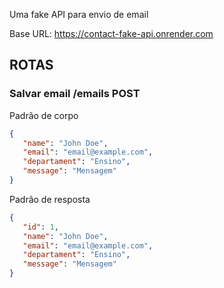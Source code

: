 Uma fake API para envio de email

Base URL: https://contact-fake-api.onrender.com

## ROTAS

### Salvar email /emails POST

Padrão de corpo

```json
{
   "name": "John Doe",
   "email": "email@example.com",
   "departament": "Ensino",
   "message": "Mensagem"
}
```

Padrão de resposta

```json
{
   "id": 1,
   "name": "John Doe",
   "email": "email@example.com",
   "departament": "Ensino",
   "message": "Mensagem"
}
```
